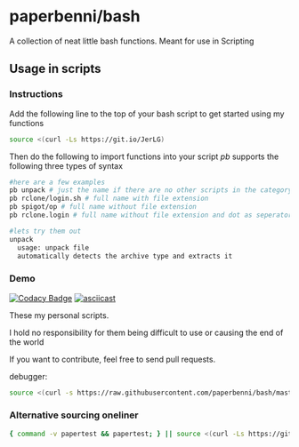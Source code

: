 # paperbenni/bash

A collection of neat little bash functions.
Meant for use in Scripting

## Usage in scripts

### Instructions

Add the following line to the top of your bash script to get started using my functions

```sh
source <(curl -Ls https://git.io/JerLG)
```

Then do the following to import functions into your script
*pb* supports the following three types of syntax
```sh
#here are a few examples
pb unpack # just the name if there are no other scripts in the category
pb rclone/login.sh # full name with file extension
pb spigot/op # full name without file extension
pb rclone.login # full name without file extension and dot as seperator

#lets try them out
unpack
  usage: unpack file
  automatically detects the archive type and extracts it
```

### Demo

[![Codacy Badge](https://api.codacy.com/project/badge/Grade/2edb0989a07f40919cd0472a6a91fdaf)](https://app.codacy.com/manual/paperbenni/bash?utm_source=github.com&utm_medium=referral&utm_content=paperbenni/bash&utm_campaign=Badge_Grade_Settings)
[![asciicast](https://asciinema.org/a/uLkrlqR36UwAe5MJIXtGjH6uV.svg)](https://asciinema.org/a/uLkrlqR36UwAe5MJIXtGjH6uV)

These my personal scripts.

I hold no responsibility for them being difficult to
use or causing the end of the world

If you want to contribute, feel free to send pull requests. 

debugger:
```sh
source <(curl -s https://raw.githubusercontent.com/paperbenni/bash/master/setup.sh)
```

### Alternative sourcing oneliner
```sh
{ command -v papertest && papertest; } || source <(curl -Ls https://git.io/JerLG)
```